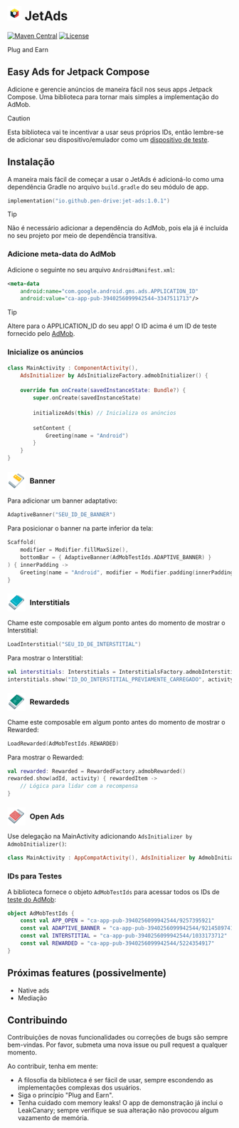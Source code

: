 # <img src="docs/images/badge.png" alt="JetAds" width="32"/> JetAds

[![Maven Central](https://img.shields.io/maven-central/v/io.github.pen-drive/jet-ads)](https://search.maven.org/artifact/io.github.pen-drive/jet-ads)
[![License](https://img.shields.io/github/license/karacca/beetle)](https://www.apache.org/licenses/LICENSE-2.0)

Plug and Earn

## Easy Ads for Jetpack Compose

Adicione e gerencie anúncios de maneira fácil nos seus apps Jetpack Compose. Uma biblioteca para tornar mais simples a implementação do AdMob.

> [!CAUTION]
> Esta biblioteca vai te incentivar a usar seus próprios IDs, então lembre-se de adicionar seu dispositivo/emulador como um [dispositivo de teste](https://developers.google.com/admob/android/test-ads#enable_test_devices).

## Instalação

A maneira mais fácil de começar a usar o JetAds é adicioná-lo como uma dependência Gradle no arquivo `build.gradle` do seu módulo de app.

```kotlin
implementation("io.github.pen-drive:jet-ads:1.0.1")
```

> [!TIP]
> Não é necessário adicionar a dependência do AdMob, pois ela já é incluída no seu projeto por meio de dependência transitiva.

### Adicione meta-data do AdMob

Adicione o seguinte no seu arquivo `AndroidManifest.xml`:

```xml
<meta-data
    android:name="com.google.android.gms.ads.APPLICATION_ID"
    android:value="ca-app-pub-3940256099942544~3347511713"/>
```

> [!TIP]
> Altere para o APPLICATION_ID do seu app! O ID acima é um ID de teste fornecido pelo [AdMob](https://developers.google.com/admob/android/test-ads).

### Inicialize os anúncios

```kotlin
class MainActivity : ComponentActivity(),
    AdsInitializer by AdsInitializeFactory.admobInitializer() {

    override fun onCreate(savedInstanceState: Bundle?) {
        super.onCreate(savedInstanceState)

        initializeAds(this) // Inicializa os anúncios

        setContent {
            Greeting(name = "Android")
        }
    }
}
```

### <img src="docs/images/banner.svg" alt="Banner Ad" width="40" height="40" style="vertical-align: middle; margin-right: 10px;"/><span style="display: inline-block; vertical-align: middle; line-height: 40px;">Banner</span>

Para adicionar um banner adaptativo:

```kotlin
AdaptiveBanner("SEU_ID_DE_BANNER")
```

Para posicionar o banner na parte inferior da tela:

```kotlin
Scaffold(
    modifier = Modifier.fillMaxSize(),
    bottomBar = { AdaptiveBanner(AdMobTestIds.ADAPTIVE_BANNER) }
) { innerPadding ->
    Greeting(name = "Android", modifier = Modifier.padding(innerPadding))
}
```

### <img src="docs/images/interstitial.svg" alt="Interstitial Ad" width="40" height="40" style="vertical-align: middle; margin-right: 10px;"/><span style="display: inline-block; vertical-align: middle; line-height: 40px;">Interstitials</span>

Chame este composable em algum ponto antes do momento de mostrar o Interstitial:

```kotlin
LoadInterstitial("SEU_ID_DE_INTERSTITIAL")
```

Para mostrar o Interstitial:

```kotlin
val interstitials: Interstitials = InterstitialsFactory.admobInterstitial()
interstitials.show("ID_DO_INTERSTITIAL_PREVIAMENTE_CARREGADO", activityContext)
```

### <img src="docs/images/rewarded.svg" alt="Rewarded Ad" width="40" height="40" style="vertical-align: middle; margin-right: 10px;"/><span style="display: inline-block; vertical-align: middle; line-height: 40px;">Rewardeds</span>

Chame este composable em algum ponto antes do momento de mostrar o Rewarded:

```kotlin
LoadRewarded(AdMobTestIds.REWARDED)
```

Para mostrar o Rewarded:

```kotlin
val rewarded: Rewarded = RewardedFactory.admobRewarded()
rewarded.show(adId, activity) { rewardedItem -> 
    // Lógica para lidar com a recompensa
}
```

### <img src="docs/images/appOpen.svg" alt="App Open Ad" width="40" height="40" style="vertical-align: middle; margin-right: 10px;"/><span style="display: inline-block; vertical-align: middle; line-height: 40px;">Open Ads</span>

Use delegação na MainActivity adicionando `AdsInitializer by AdmobInitializer()`:

```kotlin
class MainActivity : AppCompatActivity(), AdsInitializer by AdmobInitializer()
```

### IDs para Testes

A biblioteca fornece o objeto `AdMobTestIds` para acessar todos os IDs de [teste do AdMob](https://developers.google.com/admob/android/test-ads):

```kotlin
object AdMobTestIds {
    const val APP_OPEN = "ca-app-pub-3940256099942544/9257395921"
    const val ADAPTIVE_BANNER = "ca-app-pub-3940256099942544/9214589741"
    const val INTERSTITIAL = "ca-app-pub-3940256099942544/1033173712"
    const val REWARDED = "ca-app-pub-3940256099942544/5224354917"
}
```

## Próximas features (possivelmente)

- Native ads
- Mediação

## Contribuindo

Contribuições de novas funcionalidades ou correções de bugs são sempre bem-vindas. Por favor, submeta uma nova issue ou pull request a qualquer momento.

Ao contribuir, tenha em mente:
- A filosofia da biblioteca é ser fácil de usar, sempre escondendo as implementações complexas dos usuários.
- Siga o princípio "Plug and Earn".
- Tenha cuidado com memory leaks! O app de demonstração já inclui o LeakCanary; sempre verifique se sua alteração não provocou algum vazamento de memória.